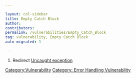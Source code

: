```yaml
---

layout: col-sidebar
title: Empty Catch Block
author: 
contributors: 
permalink: /vulnerabilities/Empty_Catch_Block
tag: vulnerability, Empty Catch Block
auto-migrated: 1

---
```


1.  Redirect [Uncaught exception](Uncaught_exception "wikilink")

[Category:Vulnerability](Category:Vulnerability "wikilink") [Category:
Error Handling
Vulnerability](Category:_Error_Handling_Vulnerability "wikilink")